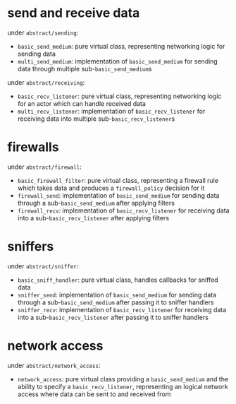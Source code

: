 # send and receive data
under `abstract/sending`:
* `basic_send_medium`: pure virtual class, representing networking logic for sending data
* `multi_send_medium`: implementation of `basic_send_medium` for sending data through multiple sub-`basic_send_medium`s

under `abstract/receiving`:
* `basic_recv_listener`: pure virtual class, representing networking logic for an actor which can handle received data
* `multi_recv_listener`: implementation of `basic_recv_listener` for receiving data into multiple sub-`basic_recv_listener`s

<!-- # connections
under `abstract/connection`:
* `two_way_connection`: a simple class which contains `basic_send_medium` and `basic_recv_listener`, representing two-way connection -->

# firewalls
under `abstract/firewall`:
* `basic_firewall_filter`: pure virtual class, representing a firewall rule which takes data and produces a `firewall_policy` decision for it
* `firewall_send`: implementation of `basic_send_medium` for sending data through a sub-`basic_send_medium` after applying filters
* `firewall_recv`: implementation of `basic_recv_listener` for receiving data into a sub-`basic_recv_listener` after applying filters

# sniffers
under `abstract/sniffer`:
* `basic_sniff_handler`: pure virtual class, handles callbacks for sniffed data
* `sniffer_send`: implementation of `basic_send_medium` for sending data through a sub-`basic_send_medium` after passing it to sniffer handlers
* `sniffer_recv`: implementation of `basic_recv_listener` for receiving data into a sub-`basic_recv_listener` after passing it to sniffer handlers

# network access
under `abstract/network_access`:
* `network_access`: pure virtual class providing a `basic_send_medium` and the ability to specify a `basic_recv_listener`, representing an logical network access where data can be sent to and received from
